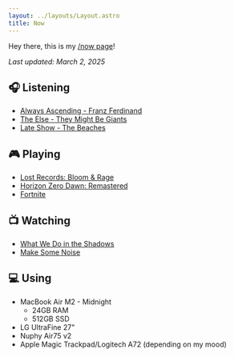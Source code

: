 ```yaml
---
layout: ../layouts/Layout.astro
title: Now
---
```


Hey there, this is my [/now page](https://nownownow.com/about)!

_Last updated: March 2, 2025_

## 🎧 Listening

- [Always Ascending - Franz Ferdinand](https://album.link/us/i/1294718686)
- [The Else - They Might Be Giants](https://album.link/us/i/635922095)
- [Late Show - The Beaches](https://album.link/us/i/1440897088)

## 🎮 Playing

- [Lost Records: Bloom & Rage](https://www.igdb.com/games/lost-records-bloom-and-rage)
- [Horizon Zero Dawn: Remastered](https://www.igdb.com/games/horizon-zero-dawn-remastered)
- [Fortnite](https://www.igdb.com/games/fortnite)

## 📺 Watching

- [What We Do in the Shadows](https://www.themoviedb.org/tv/83631-what-we-do-in-the-shadows?language=en-US)
- [Make Some Noise](https://www.themoviedb.org/tv/204031-make-some-noise?language=en-US)

## 💻 Using

- MacBook Air M2 - Midnight
  - 24GB RAM
  - 512GB SSD
- LG UltraFine 27"
- Nuphy Air75 v2
- Apple Magic Trackpad/Logitech A72 (depending on my mood)

